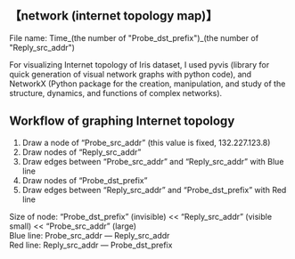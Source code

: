 ## 【network (internet topology map)】 

File name: Time_(the number of "Probe_dst_prefix")_(the number of "Reply_src_addr")  


For visualizing Internet topology of Iris dataset, I used pyvis (library for quick generation of visual network graphs with python code), and NetworkX (Python package for the creation, manipulation, and study of the structure, dynamics, and functions of complex networks).  


## Workflow of graphing Internet topology  


1. Draw a node of “Probe_src_addr” (this value is fixed, 132.227.123.8)  
2. Draw nodes of “Reply_src_addr”  
3. Draw edges between “Probe_src_addr” and “Reply_src_addr” with Blue line  
4. Draw nodes of “Probe_dst_prefix”  
5. Draw edges between “Reply_src_addr” and “Probe_dst_prefix” with Red line  


Size of node: “Probe_dst_prefix” (invisible) << “Reply_src_addr” (visible small) << “Probe_src_addr” (large)  
Blue line: Probe_src_addr — Reply_src_addr  
Red line: Reply_src_addr — Probe_dst_prefix  
